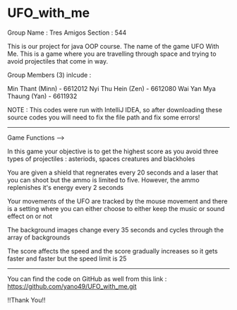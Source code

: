 # UFO_with_me

Group Name : Tres Amigos
Section : 544

This is our project for java OOP course. 
The name of the game UFO With Me. 
This is a game where you are travelling through space and trying to avoid projectiles that come in way.

Group Members (3) inlcude :

Min Thant (Minn) - 6612012
Nyi Thu Hein (Zen) - 6612080
Wai Yan Mya Thaung (Yan) - 6611932

NOTE : This codes were run with IntelliJ IDEA, so after downloading these source codes you will need to fix the file path and fix some errors! 

----------------------------------------------------------------------------------------------------------------------------------------------------------------------------------------------
Game Functions -->

In this game your objective is to get the highest score as you avoid three types of projectiles : asteriods, spaces creatures and blackholes

You are given a shield that regnerates every 20 seconds and a laser that you can shoot but the ammo is limited to five. However, the ammo replenishes it's energy every 2 seconds

Your movements of the UFO are tracked by the mouse movement and there is a setting where you can either choose to either keep the music or sound effect on or not

The background images change every 35 seconds and cycles through the array of backgrounds

The score affects the speed and the score gradually increases so it gets faster and faster but the speed limit is 25

----------------------------------------------------------------------------------------------------------------------------------------------------------------------------------------------

You can find the code on GitHub as well from this link : https://github.com/yano49/UFO_with_me.git

!!Thank You!!
